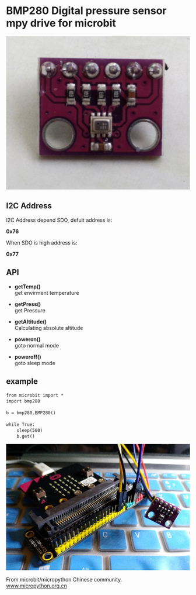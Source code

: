 # BMP280 Digital pressure sensor mpy drive for microbit

![](bmp280.jpg)

## I2C Address

I2C Address depend SDO, defult address is:

**0x76**

When SDO is high address is:

**0x77**

## API

* **getTemp()**  
get envirment temperature 

* **getPress()**  
get Pressure

* **getAltitude()**  
Calculating absolute altitude

* **poweron()**  
goto normal mode

* **poweroff()**  
goto sleep mode

## example


```
from microbit import *
import bmp280

b = bmp280.BMP280()

while True:
    sleep(500)
    b.get()

```

![](demo.jpg)

From microbit/micropython Chinese community.  
www.micropython.org.cn
